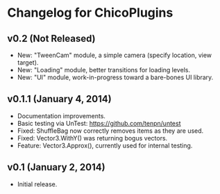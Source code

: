 Changelog for ChicoPlugins
====

v0.2 (Not Released)
----

* New: "TweenCam" module, a simple camera (specify location, view target).
* New: "Loading" module, better transitions for loading levels.
* New: "UI" module, work-in-progress toward a bare-bones UI library.


v0.1.1 (January 4, 2014)
----

* Documentation improvements.
* Basic testing via UnTest: https://github.com/tenpn/untest
* Fixed: ShuffleBag now correctly removes items as they are used.
* Fixed: Vector3.WithY() was returning bogus vectors.
* Feature: Vector3.Approx(), currently used for internal testing.


v0.1 (January 2, 2014)
----

* Initial release.
